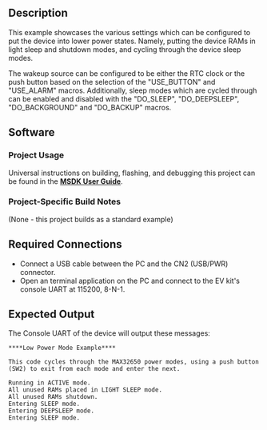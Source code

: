## Description

This example showcases the various settings which can be configured to put the device into lower power states. Namely, putting the device RAMs in light sleep and shutdown modes, and cycling through the device sleep modes.

The wakeup source can be configured to be either the RTC clock or the push button based on the selection of the "USE_BUTTON" and "USE_ALARM" macros. Additionally, sleep modes which are cycled through can be enabled and disabled with the "DO_SLEEP", "DO_DEEPSLEEP", "DO_BACKGROUND" and "DO_BACKUP" macros.


## Software

### Project Usage

Universal instructions on building, flashing, and debugging this project can be found in the **[MSDK User Guide](https://analog-devices-msdk.github.io/msdk/USERGUIDE/)**.

### Project-Specific Build Notes

(None - this project builds as a standard example)

## Required Connections

-   Connect a USB cable between the PC and the CN2 (USB/PWR) connector.
-   Open an terminal application on the PC and connect to the EV kit's console UART at 115200, 8-N-1.

## Expected Output

The Console UART of the device will output these messages:

```
****Low Power Mode Example****

This code cycles through the MAX32650 power modes, using a push button (SW2) to exit from each mode and enter the next.

Running in ACTIVE mode.
All unused RAMs placed in LIGHT SLEEP mode.
All unused RAMs shutdown.
Entering SLEEP mode.
Entering DEEPSLEEP mode.
Entering SLEEP mode.
```
